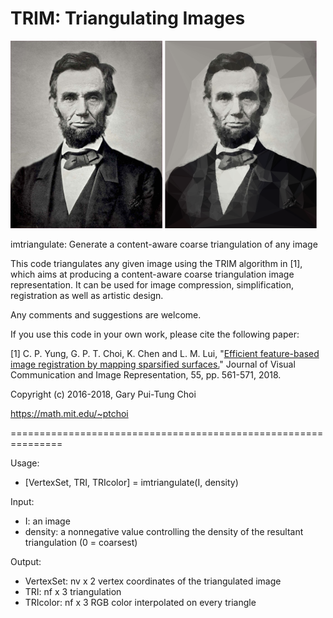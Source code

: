 # TRIM: Triangulating Images

<img src = "https://github.com/garyptchoi/TRIM/blob/master/lincoln.jpg" height="300" /> <img src = "https://github.com/garyptchoi/TRIM/blob/master/cover.png" height="300" />

imtriangulate: Generate a content-aware coarse triangulation of any image

This code triangulates any given image using the TRIM algorithm in [1], which aims at producing a content-aware coarse triangulation image representation. It can be used for image compression, simplification, registration as well as artistic design.

Any comments and suggestions are welcome. 

If you use this code in your own work, please cite the following paper:

[1] C. P. Yung, G. P. T. Choi, K. Chen and L. M. Lui, 
    "[Efficient feature-based image registration by mapping sparsified surfaces.](https://doi.org/10.1016/j.jvcir.2018.07.005)"
    Journal of Visual Communication and Image Representation, 55, pp. 561-571, 2018.

Copyright (c) 2016-2018, Gary Pui-Tung Choi

https://math.mit.edu/~ptchoi

===============================================================

Usage:
* [VertexSet, TRI, TRIcolor] = imtriangulate(I, density)

Input:
* I: an image 
* density: a nonnegative value controlling the density of the resultant triangulation (0 = coarsest)

Output:
* VertexSet: nv x 2 vertex coordinates of the triangulated image
* TRI: nf x 3 triangulation
* TRIcolor: nf x 3 RGB color interpolated on every triangle
